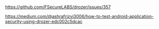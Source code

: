 https://github.com/FSecureLABS/drozer/issues/357


https://medium.com/@ashrafrizvi3006/how-to-test-android-application-security-using-drozer-edc002c5dcac
